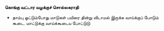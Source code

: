 **கொங்கு வட்டார வழக்குச் சொல்லகராதி**
- தாம்பு ஓட்டும்போது மாடுகள் பயிரை தின்று விடாமல் இருக்க வாய்க்குப் போடும் கூடை. மாட்டுக்கு வாய்க்கூடைய போட்டுடு

